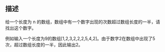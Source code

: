 ## 描述

给一个长度为 n 的数组，数组中有一个数字出现的次数超过数组长度的一半，请找出这个数字。 

例如输入一个长度为9的数组[1,2,3,2,2,2,5,4,2]。由于数字2在数组中出现了5次，超过数组长度的一半，因此输出2。